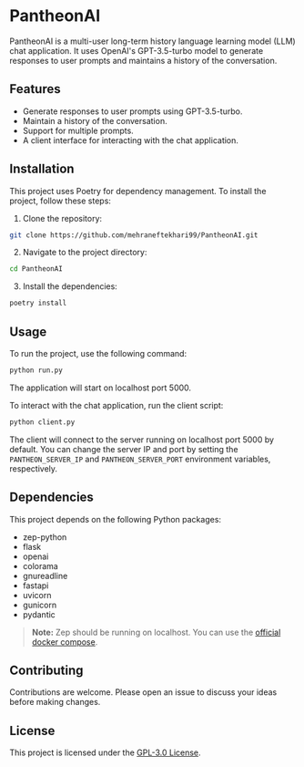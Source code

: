# PantheonAI

PantheonAI is a multi-user long-term history language learning model (LLM) chat application. It uses OpenAI's GPT-3.5-turbo model to generate responses to user prompts and maintains a history of the conversation.

## Features

- Generate responses to user prompts using GPT-3.5-turbo.
- Maintain a history of the conversation.
- Support for multiple prompts.
- A client interface for interacting with the chat application.

## Installation

This project uses Poetry for dependency management. To install the project, follow these steps:

1. Clone the repository:

```bash
git clone https://github.com/mehraneftekhari99/PantheonAI.git
```

2. Navigate to the project directory:

```bash
cd PantheonAI
```

3. Install the dependencies:

```bash
poetry install
```

## Usage

To run the project, use the following command:

```bash
python run.py
```

The application will start on localhost port 5000.

To interact with the chat application, run the client script:

```bash
python client.py
```

The client will connect to the server running on localhost port 5000 by default. You can change the server IP and port by setting the `PANTHEON_SERVER_IP` and `PANTHEON_SERVER_PORT` environment variables, respectively.

## Dependencies

This project depends on the following Python packages:

- zep-python
- flask
- openai
- colorama
- gnureadline
- fastapi
- uvicorn
- gunicorn
- pydantic

> **Note:** Zep should be running on localhost. You can use the [official docker compose](https://github.com/getzep/zep#quick-start).

## Contributing

Contributions are welcome. Please open an issue to discuss your ideas before making changes.

## License

This project is licensed under the [GPL-3.0 License](https://www.tldrlegal.com/license/gnu-general-public-license-v3-gpl-3).
